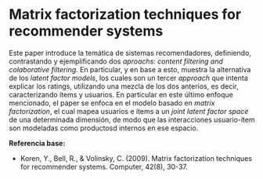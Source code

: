  # Matrix factorization techniques for recommender systems

Este paper introduce la temática de sistemas recomendadores, definiendo, contrastando y ejemplificando dos *aproachs: content filtering and colaborative filtering*. En particular, y en base a esto, muestra la alternativa de los *latent factor models*, los cuales son un tercer *approach* que intenta explicar los ratings, utilizando una mezcla de los dos anterios, es decir, caracterizando ítems y usuarios.
En particular en este último enfoque mencionado, el paper se enfoca en el modelo basado en *matrix factorization*, el cual mapea usuarios e ítems a un *joint latent factor space* de una determinada dimensión, de modo que las interacciones usuario-ítem son modeladas como productosd internos en ese espacio.

**Referencia base:** 
- Koren, Y., Bell, R., & Volinsky, C. (2009). Matrix factorization techniques for recommender systems. Computer, 42(8), 30-37.
